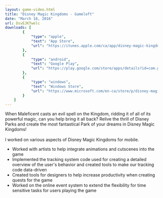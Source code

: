 ```yaml
---
layout: game-video.html
title: "Disney Magic Kingdoms - Gameloft"
date: "March 18, 2016"
url: DsvEJKTwelc
downloads: [
        {
            "type": "apple",
            "text": "App Store",
            "url": "https://itunes.apple.com/ca/app/disney-magic-kingdoms/id731592936?mt=8"
        },
        {
            "type": "android",
            "text": "Google Play",
            "url": "https://play.google.com/store/apps/details?id=com.gameloft.android.ANMP.GloftDYHM&hl=en"
        },
        {
            "type": "windows",
            "text": "Windows Store",
            "url": "https://www.microsoft.com/en-ca/store/p/disney-magic-kingdoms/9nblggh6bng3"
        }
    ]
---
```

When Maleficent casts an evil spell on the Kingdom, ridding it of all of its powerful magic, can you help bring it all back? Relive the thrill of Disney Parks and create the most fantastical Park of your dreams in Disney Magic Kingdoms!<br /><br />
I worked on various aspects of Disney Magic Kingdoms for mobile.<br />
<ul class="bullet-list">
<li>Worked with artists to help integrate animations and cutscenes into the game</li>
<li>Implemented the tracking system code used for creating a detailed overview of the user's behavior and created tools to make our tracking code data-driven</li>
<li>Created tools for designers to help increase productivity when creating quests for the game</li>
<li>Worked on the online event system to extend the flexibility for time sensitive tasks for users playing the game</li>
</ul>